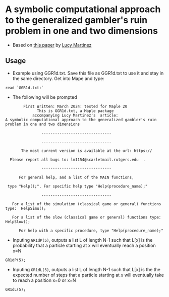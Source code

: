 # A symbolic computational approach to the generalized gambler's ruin problem in one and two dimensions
* Based on [this paper](#) by [Lucy Martinez](https://marti310.github.io/ "Lucy")
  
## Usage    
* Example using GGR1d.txt. Save this file as  GGR1d.txt to use it and stay in the same directory. Get into Mape and type:

``` read `GGR1d.txt:` ```

* The following will be prompted

```
        First Written: March 2024: tested for Maple 20 
              This is GGR1d.txt, a Maple package 
            accompanying Lucy Martinez's  article: 
A symbolic computational approach to the generalized gambler's ruin problem in one and two dimensions

                -------------------------------

                -------------------------------

       The most current version is available at the url: https://

  Please report all bugs to: lm1154@scarletmail.rutgers.edu  .

                -------------------------------

      For general help, and a list of the MAIN functions,

 type "Help();". For specific help type "Help(procedure_name);" 

                -------------------------------

   For a list of the simulation (classical game or general) functions type:  HelpSimu();

   For a list of the slow (classical game or general) functions type:  HelpSlow();

      For help with a specific procedure, type "Help(procedure_name);"

```

* Inputing `GR1dP(5)`, outputs a list L of length N-1 such that L[x] is the probability that a particle starting at x will eventually reach a position x=N

```
GR1dP(5);
```

* Inputing `GR1dL(5)`, outputs a list L of length N-1 such that L[x] is the the expected number of steps that a particle starting at $x$ will eventually take to reach a position x=0 or x=N
```
GR1dL(5);
```
